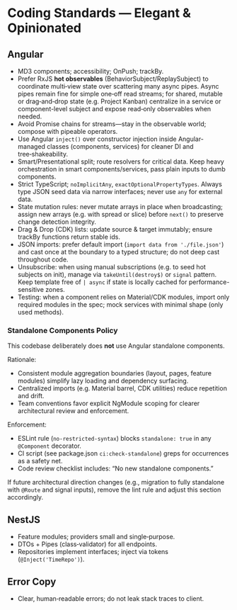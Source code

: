 # Coding Standards — Elegant & Opinionated

## Angular
- MD3 components; accessibility; OnPush; trackBy.
- Prefer RxJS **hot observables** (BehaviorSubject/ReplaySubject) to coordinate multi‑view state over scattering many async pipes. Async pipes remain fine for simple one‑off read streams; for shared, mutable or drag‑and‑drop state (e.g. Project Kanban) centralize in a service or component-level subject and expose read‑only observables when needed.
- Avoid Promise chains for streams—stay in the observable world; compose with pipeable operators.
- Use Angular `inject()` over constructor injection inside Angular-managed classes (components, services) for cleaner DI and tree‑shakeability.
- Smart/Presentational split; route resolvers for critical data. Keep heavy orchestration in smart components/services, pass plain inputs to dumb components.
- Strict TypeScript; `noImplicitAny`, `exactOptionalPropertyTypes`. Always type JSON seed data via narrow interfaces; never use `any` for external data.
- State mutation rules: never mutate arrays in place when broadcasting; assign new arrays (e.g. with spread or slice) before `next()` to preserve change detection integrity.
- Drag & Drop (CDK) lists: update source & target immutably; ensure trackBy functions return stable ids.
- JSON imports: prefer default import (`import data from './file.json'`) and cast once at the boundary to a typed structure; do not deep cast throughout code.
- Unsubscribe: when using manual subscriptions (e.g. to seed hot subjects on init), manage via `takeUntil(destroy$)` or `signal` pattern. Keep template free of `| async` if state is locally cached for performance-sensitive zones.
- Testing: when a component relies on Material/CDK modules, import only required modules in the spec; mock services with minimal shape (only used methods).

### Standalone Components Policy

This codebase deliberately does **not** use Angular standalone components.

Rationale:

- Consistent module aggregation boundaries (layout, pages, feature modules) simplify lazy loading and dependency surfacing.
- Centralized imports (e.g. Material barrel, CDK utilities) reduce repetition and drift.
- Team conventions favor explicit NgModule scoping for clearer architectural review and enforcement.

Enforcement:

- ESLint rule (`no-restricted-syntax`) blocks `standalone: true` in any `@Component` decorator.
- CI script (see package.json `ci:check-standalone`) greps for occurrences as a safety net.
- Code review checklist includes: “No new standalone components.”

If future architectural direction changes (e.g., migration to fully standalone with `@Route` and signal inputs), remove the lint rule and adjust this section accordingly.

## NestJS

- Feature modules; providers small and single‑purpose.
- DTOs + Pipes (class‑validator) for all endpoints.
- Repositories implement interfaces; inject via tokens (`@Inject('TimeRepo')`).

## Error Copy

- Clear, human‑readable errors; do not leak stack traces to client.
